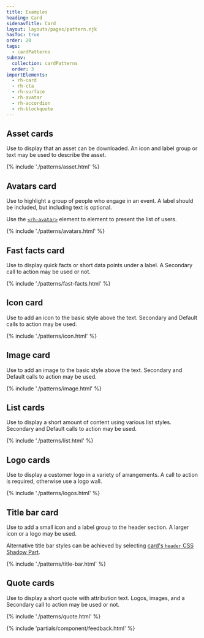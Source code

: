```yaml
---
title: Examples
heading: Card
sidenavTitle: Card
layout: layouts/pages/pattern.njk
hasToc: true
order: 20
tags:
  - cardPatterns
subnav:
  collection: cardPatterns
  order: 3
importElements:
  - rh-card
  - rh-cta
  - rh-surface
  - rh-avatar
  - rh-accordion
  - rh-blockquote
---
```


<script type="module">
  import '@rhds/elements/lib/elements/rh-context-picker/rh-context-picker.js';
</script>

<link rel="stylesheet" href="{{ '/assets/packages/@rhds/elements/elements/rh-table/rh-table-lightdom.css' | url }}">
<link rel="stylesheet" href="{{ '/styles/samp.css' | url }}">

<style>
  rh-card {
    display: block;
    max-width: 360px;
  }

  [color-palette^="light"] :is(a):link {
    color: var(--rh-color-interactive-blue-darker, #0066cc);
  }

  [color-palette^="light"] :is(a):hover {
    color: var(--rh-color-interactive-blue-darkest, #003366);
  }

  [color-palette^="dark"] :is(a):link {
    color: var(--rh-color-interactive-blue-lighter, #92c5f9);
  }

  [color-palette^="dark"] :is(a):hover {
    color: var(--rh-color-interactive-blue-lightest, #b9dafc);
  }
</style>


## Asset cards
Use to display that an asset can be downloaded. An icon and label group or 
text may be used to describe the asset.

{% include './patterns/asset.html' %}


## Avatars card

Use to highlight a group of people who engage in an event. A label
should be included, but including text is optional.

Use the [`<rh-avatar>`](/elements/avatar/) element to element to present
the list of users.

{% include './patterns/avatars.html' %}


## Fast facts card
Use to display quick facts or short data points under a label. A Secondary 
call to action may be used or not.

{% include './patterns/fast-facts.html' %}


## Icon card

Use to add an icon to the basic style above the text. Secondary and Default 
calls to action may be used.

{% include './patterns/icon.html' %}

## Image card

Use to add an image to the basic style above the text.
Secondary and Default calls to action may be used.

{% include './patterns/image.html' %}


## List cards
Use to display a short amount of content using various list styles. 
Secondary and Default calls to action may be used.


{% include './patterns/list.html' %}


## Logo cards
Use to display a customer logo in a variety of arrangements. A call to 
action is required, otherwise use a logo wall.

{% include './patterns/logos.html' %}


## Title bar card

Use to add a small icon and a label group to the header section. A larger icon
or a logo may be used.

Alternative title bar styles can be achieved by selecting [card's `header` CSS
Shadow Part](/elements/card/code/#parts).

{% include './patterns/title-bar.html' %}


## Quote cards

Use to display a short quote with attribution text. Logos, images, and a 
Secondary call to action may be used or not.

{% include './patterns/quote.html' %}


<!-- ## Video cards

Use to trigger a video that will play in a [Modal dialog](/elements/dialog).
Different layout configurations may be used.

{% include './patterns/video.html' %} -->


{% include 'partials/component/feedback.html' %}

[element]: /elements/card
[css-props]: /elements/card/code/#css-custom-properties
